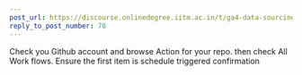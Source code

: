 ```yaml
---
post_url: https://discourse.onlinedegree.iitm.ac.in/t/ga4-data-sourcing-discussion-thread-tds-jan-2025/165959/80
reply_to_post_number: 78
---
```

Check you Github account and browse Action for your repo. then check All Work flows. Ensure the first item is schedule triggered confirmation